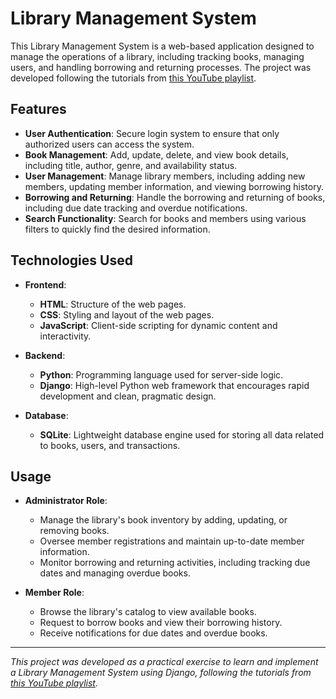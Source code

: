 # Library Management System

This Library Management System is a web-based application designed to manage the operations of a library, including tracking books, managing users, and handling borrowing and returning processes. The project was developed following the tutorials from [this YouTube playlist](https://www.youtube.com/playlist?list=PLqRuHOz4qSPD82QWN8LH_ncXdlTGrwqK7).

## Features

- **User Authentication**: Secure login system to ensure that only authorized users can access the system.
- **Book Management**: Add, update, delete, and view book details, including title, author, genre, and availability status.
- **User Management**: Manage library members, including adding new members, updating member information, and viewing borrowing history.
- **Borrowing and Returning**: Handle the borrowing and returning of books, including due date tracking and overdue notifications.
- **Search Functionality**: Search for books and members using various filters to quickly find the desired information.

## Technologies Used

- **Frontend**:
  - **HTML**: Structure of the web pages.
  - **CSS**: Styling and layout of the web pages.
  - **JavaScript**: Client-side scripting for dynamic content and interactivity.

- **Backend**:
  - **Python**: Programming language used for server-side logic.
  - **Django**: High-level Python web framework that encourages rapid development and clean, pragmatic design.

- **Database**:
  - **SQLite**: Lightweight database engine used for storing all data related to books, users, and transactions.

## Usage

- **Administrator Role**:
  - Manage the library's book inventory by adding, updating, or removing books.
  - Oversee member registrations and maintain up-to-date member information.
  - Monitor borrowing and returning activities, including tracking due dates and managing overdue books.

- **Member Role**:
  - Browse the library's catalog to view available books.
  - Request to borrow books and view their borrowing history.
  - Receive notifications for due dates and overdue books.


---

*This project was developed as a practical exercise to learn and implement a Library Management System using Django, following the tutorials from [this YouTube playlist](https://www.youtube.com/playlist?list=PLqRuHOz4qSPD82QWN8LH_ncXdlTGrwqK7).*
